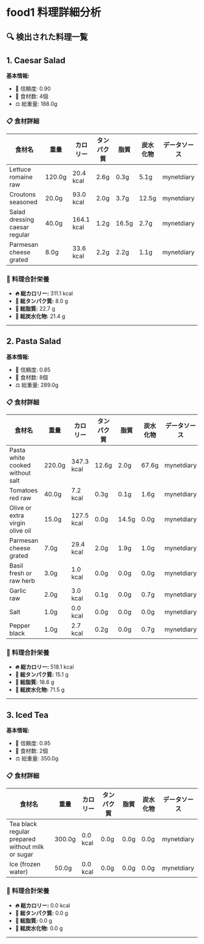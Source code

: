 # food1 料理詳細分析

## 🔍 検出された料理一覧

## 1. Caesar Salad

**基本情報:**
- 🎯 信頼度: 0.90
- 🥕 食材数: 4個
- ⚖️ 総重量: 188.0g

### 📋 食材詳細

| 食材名 | 重量 | カロリー | タンパク質 | 脂質 | 炭水化物 | データソース |
|--------|------|----------|------------|------|----------|--------------|
| Lettuce romaine raw | 120.0g | 20.4 kcal | 2.6g | 0.3g | 5.1g | mynetdiary |
| Croutons seasoned | 20.0g | 93.0 kcal | 2.0g | 3.7g | 12.5g | mynetdiary |
| Salad dressing caesar regular | 40.0g | 164.1 kcal | 1.2g | 16.5g | 2.7g | mynetdiary |
| Parmesan cheese grated | 8.0g | 33.6 kcal | 2.2g | 2.2g | 1.1g | mynetdiary |

### 🔢 料理合計栄養

- **🔥 総カロリー:** 311.1 kcal
- **🥩 総タンパク質:** 8.0 g
- **🧈 総脂質:** 22.7 g
- **🍞 総炭水化物:** 21.4 g

---

## 2. Pasta Salad

**基本情報:**
- 🎯 信頼度: 0.85
- 🥕 食材数: 8個
- ⚖️ 総重量: 289.0g

### 📋 食材詳細

| 食材名 | 重量 | カロリー | タンパク質 | 脂質 | 炭水化物 | データソース |
|--------|------|----------|------------|------|----------|--------------|
| Pasta white cooked without salt | 220.0g | 347.3 kcal | 12.6g | 2.0g | 67.6g | mynetdiary |
| Tomatoes red raw | 40.0g | 7.2 kcal | 0.3g | 0.1g | 1.6g | mynetdiary |
| Olive or extra virgin olive oil | 15.0g | 127.5 kcal | 0.0g | 14.5g | 0.0g | mynetdiary |
| Parmesan cheese grated | 7.0g | 29.4 kcal | 2.0g | 1.9g | 1.0g | mynetdiary |
| Basil fresh or raw herb | 3.0g | 1.0 kcal | 0.0g | 0.0g | 0.0g | mynetdiary |
| Garlic raw | 2.0g | 3.0 kcal | 0.1g | 0.0g | 0.7g | mynetdiary |
| Salt | 1.0g | 0.0 kcal | 0.0g | 0.0g | 0.0g | mynetdiary |
| Pepper black | 1.0g | 2.7 kcal | 0.2g | 0.0g | 0.7g | mynetdiary |

### 🔢 料理合計栄養

- **🔥 総カロリー:** 518.1 kcal
- **🥩 総タンパク質:** 15.1 g
- **🧈 総脂質:** 18.6 g
- **🍞 総炭水化物:** 71.5 g

---

## 3. Iced Tea

**基本情報:**
- 🎯 信頼度: 0.95
- 🥕 食材数: 2個
- ⚖️ 総重量: 350.0g

### 📋 食材詳細

| 食材名 | 重量 | カロリー | タンパク質 | 脂質 | 炭水化物 | データソース |
|--------|------|----------|------------|------|----------|--------------|
| Tea black regular prepared without milk or sugar | 300.0g | 0.0 kcal | 0.0g | 0.0g | 0.0g | mynetdiary |
| Ice (frozen water) | 50.0g | 0.0 kcal | 0.0g | 0.0g | 0.0g | mynetdiary |

### 🔢 料理合計栄養

- **🔥 総カロリー:** 0.0 kcal
- **🥩 総タンパク質:** 0.0 g
- **🧈 総脂質:** 0.0 g
- **🍞 総炭水化物:** 0.0 g

---

